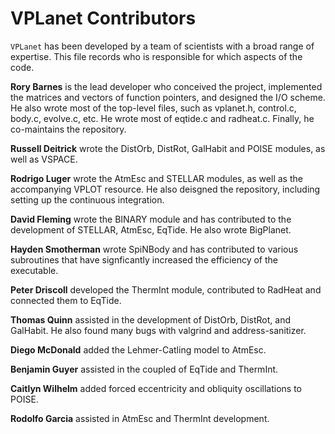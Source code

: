 # VPLanet Contributors

`VPLanet` has been developed by a team of scientists with a broad range of
expertise. This file records who is responsible for which aspects of the code.

**Rory Barnes** is the lead developer who conceived the project, 
implemented the matrices and vectors of function pointers, and designed
the I/O scheme. He also wrote most of the top-level files, such as vplanet.h,
control.c, body.c, evolve.c, etc. He wrote most of eqtide.c and radheat.c.
Finally, he co-maintains the repository.

**Russell Deitrick** wrote the DistOrb, DistRot, GalHabit and POISE modules, as
well as VSPACE.

**Rodrigo Luger** wrote the AtmEsc and STELLAR modules, as well as the accompanying
VPLOT resource. He also deisgned the repository, including setting up the continuous
integration.

**David Fleming** wrote the BINARY module and has contributed to the development
of STELLAR, AtmEsc, EqTide. He also wrote BigPlanet.

**Hayden Smotherman** wrote SpiNBody and has contributed to various subroutines
that have signficantly increased the efficiency of the executable.

**Peter Driscoll** developed the ThermInt module, contributed to RadHeat and 
connected them to EqTide.

**Thomas Quinn** assisted in the development of DistOrb, DistRot, and GalHabit. He
also found many bugs with valgrind and address-sanitizer.

**Diego McDonald** added the Lehmer-Catling model to AtmEsc.

**Benjamin Guyer** assisted in the coupled of EqTide and ThermInt.

**Caitlyn Wilhelm** added forced eccentricity and obliquity oscillations to
POISE.

**Rodolfo Garcia** assisted in AtmEsc and ThermInt development.
